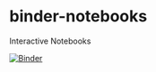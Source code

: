 # binder-notebooks
Interactive Notebooks 

[![Binder](https://mybinder.org/badge_logo.svg)](https://mybinder.org/v2/gh/spkosana/binder-notebooks.git/main?filepath=jwt-token.ipynb)
